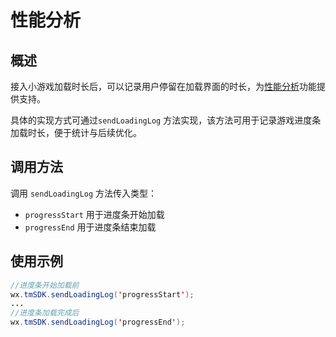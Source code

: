 # 性能分析

## 概述

接入小游戏加载时长后，可以记录用户停留在加载界面的时长，为[性能分析](../indicator-description/performance-analysis.md)功能提供支持。

具体的实现方式可通过`sendLoadingLog` 方法实现，该方法可用于记录游戏进度条加载时长，便于统计与后续优化。

## **调用方法**

调用 `sendLoadingLog` 方法传入类型：

* `progressStart` 用于进度条开始加载
* `progressEnd` 用于进度条结束加载

## **使用示例**

```java
//进度条开始加载前
wx.tmSDK.sendLoadingLog('progressStart');
...
//进度条加载完成后
wx.tmSDK.sendLoadingLog('progressEnd');
```



